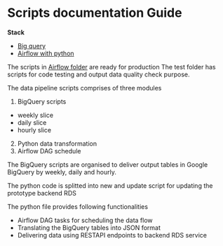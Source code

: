# Scripts documentation Guide


**Stack**

- [Big query](https://cloud.google.com/bigquery/docs/introduction)
- [Airflow with python](https://airflow.apache.org/docs/stable/)


The scripts in [Airflow folder](https://github.com/AusDTO/observatory-service/tree/site-snapshot-bq-scripts/bq_scripts/airflow) are ready for production
The test folder has scripts for code testing and output data quality check purpose.



The data pipeline scripts comprises of three modules
1. BigQuery scripts
  - weekly slice
  - daily slice
  - hourly slice
2. Python data transformation
3. Airflow DAG schedule

The BigQuery scripts are organised to deliver output tables in Google BigQuery by weekly, daily and hourly.

The python code is splitted into new and update script for updating the prototype backend RDS

The python file provides following functionalities
- Airflow DAG tasks for scheduling the data flow 
- Translating the BigQuery tables into JSON format
- Delivering data using RESTAPI endpoints to backend RDS service
